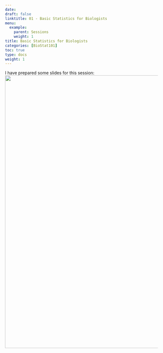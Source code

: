 ```yaml
---
date: 
draft: false
linktitle: 01 - Basic Statistics for Biologists
menu:
  example:
    parent: Sessions
    weight: 1
title: Basic Statistics for Biologists
categories: [BioStat101]
toc: true
type: docs
weight: 1
---
```


I have prepared some slides for this session:
<a href="https://htmlpreview.github.io/?https://github.com/ErikKusch/Homepage/blob/master/static/courses/biostat101/01---An-Introduction-to-Basic-Statistics-for-Biologists_Handout.html" target="_blank"><img src="/courses/BioStat101/01---BioStat101_featured.png" width="900" margin-top = "0"/></a> 
